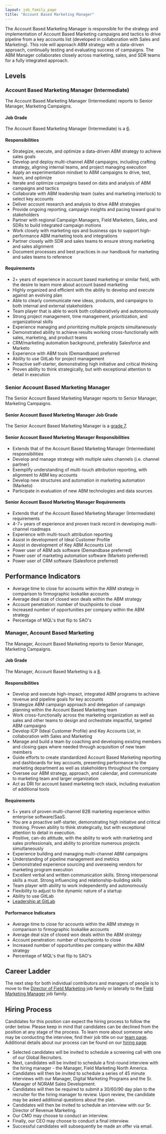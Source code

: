 ```yaml
---
layout: job_family_page
title: "Account Based Marketing Manager"
---
```


The Account Based Marketing Manager is responsible for the strategy and implementation of Account Based Marketing campaigns and tactics to drive pipeline from a key accounts list (developed in collaboration with Sales and Marketing). This role will approach ABM strategy with a data-driven approach, continually testing and evaluating success of campaigns. The ABM Manager collaborates closely across marketing, sales, and SDR teams for a fully integrated approach.

## Levels
### Account Based Marketing Manager (Intermediate)

The Account Based Marketing Manager (Intermediate) reports to Senior Manager, Marketing Campaigns.

#### Job Grade
The Account Based Marketing Manager (Intermediate) is a [6](/handbook/total-rewards/compensation/compensation-calculator/#gitlab-job-grades).

#### Responsibilities

- Strategize, execute, and optimize a data-driven ABM strategy to achieve sales goals
- Develop and deploy multi-channel ABM campaigns, including crafting strategy, aligning internal teams, and project managing execution
- Apply an experimentation mindset to ABM campaigns to drive, test, learn, and optimize
- Iterate and optimize campaigns based on data and analysis of ABM campaigns and tactics
- Collaborate with ABM leadership team (sales and marketing interlock) to select key accounts
- Deliver account research and analysis to drive ABM strategies
- Provide ongoing reporting, campaign insights and pacing toward goal to stakeholders
- Partner with regional Campaign Managers, Field Marketers, Sales, and SDRs to build integrated campaign motions
- Work closely with marketing ops and business ops to support high-performance ABM marketing tools and integrations
- Partner closely with SDR and sales teams to ensure strong marketing and sales alignment
- Document processes and best practices in our handbook for marketing and sales teams to reference

#### Requirements
- 2+ years of experience in account based marketing or similar field, with the desire to learn more about account based marketing
- Highly organized and efficient with the ability to develop and execute against an evolving plan
- Able to clearly communicate new ideas, products, and campaigns to both internal and external stakeholders
- Team player that is able to work both collaboratively and autonomously
- Strong project management, time management, prioritization, and organizational skills
- Experience managing and prioritizing multiple projects simultaneously
- Demonstrated ability to achieve results working cross-functionally with sales, marketing, and product teams
- CRM/marketing automation background, preferably Salesforce and Marketo
- Experience with ABM tools (Demandbase) preferred
- Ability to use GitLab for project management
- Proactive self-starter, demonstrating high initiative and critical thinking
- Proven ability to think strategically, but with exceptional attention to detail in execution

### Senior Account Based Marketing Manager

The Senior Account Based Marketing Manager reports to Senior Manager, Marketing Campaigns.

#### Senior Account Based Marketing Manager Job Grade

The Senior Account Based Marketing  Manager is a [grade 7](/handbook/total-rewards/compensation/compensation-calculator/#gitlab-job-grades).

#### Senior Account Based Marketing Manager Responsibilities

* Extends that of the Account Based Marketing Manager (Intermediate) responsibilities
* Develop and manage strategy with multiple sales channels (i.e. channel partner)
* Exemplify understanding of multi-touch attribution reporting, with alignment to ABM key accounts
* Develop new structures and automation in marketing automation (Marketo)
* Participate in evaluation of new ABM technologies and data sources

#### Senior Account Based Marketing Manager Requirements

* Extends that of the Account Based Marketing Manager (Intermediate) requirements
* 4-7+ years of experience and proven track record in developing multi-channel roadmaps
* Experience with multi-touch attribution reporting
* Assist in development of Ideal Customer Profile
* Assist in development of Key ABM Accounts List
* Power user of ABM ads software (Demandbase preferred)
* Power user of marketing automation software (Marketo preferred)
* Power user of CRM software (Salesforce preferred)

## Performance Indicators

- Average time to close for accounts within the ABM strategy in comparison to firmographic lookalike accounts
- Average deal size of closed won deals within the ABM strategy
- Account penetration: number of touchpoints to close
- Increased number of opportunities per company within the ABM strategy
- Percentage of MQL's that flip to SAO's

### Manager, Account Based Marketing

The Manager, Account Based Marketing reports to Senior Manager, Marketing Campaigns.

#### Job Grade
The Manager, Account Based Marketing is a [8](/handbook/total-rewards/compensation/compensation-calculator/#gitlab-job-grades).

#### Responsibilities
* Develop and execute high-impact, integrated ABM programs to achieve revenue and pipeline goals for key accounts
* Strategize ABM campaign approach and delegation of campaign planning within the Account Based Marketing team
* Work cross-functionally across the marketing organization as well as sales and other teams to design and orchestrate impactful, targeted ABM campaigns
* Develop ICP (Ideal Customer Profile) and Key Accounts List, in collaboration with Sales and Marketing
* Manage and build a team by coaching and developing existing members and closing gaps where needed through acquisition of new team members
* Guide efforts to create standardized Account Based Marketing reporting and dashboards for key accounts, presenting performance to the marketing department as well as stakeholders throughout the company
* Oversee our ABM strategy, approach, and calendar, and communicate to marketing team and larger organization
* Act as DRI for account based marketing tech stack, including evaluation of additional tools

#### Requirements
- 5+ years of proven multi-channel B2B marketing experience within enterprise software/SaaS.
- You are a proactive self-starter, demonstrating high initiative and critical thinking. Proven ability to think strategically, but with exceptional attention to detail in execution.
- Positive, can-do attitude, with the ability to work with marketing and sales professionals, and ability to prioritize numerous projects simultaneously
- Experience building and managing multi-channel ABM campaigns
- Understanding of pipeline management and metrics
- Demonstrated experience sourcing and overseeing vendors for marketing program execution
- Excellent verbal and written communication skills. Strong interpersonal skills a must. Strong influencing and relationship-building skills
- Team player with ability to work independently and autonomously
- Flexibility to adjust to the dynamic nature of a startup
- Ability to use GitLab
- [Leadership at GitLab](https://about.gitlab.com/company/team/structure/#management-group)


#### Performance Indicators

- Average time to close for accounts within the ABM strategy in comparison to firmographic lookalike accounts
- Average deal size of closed won deals within the ABM strategy
- Account penetration: number of touchpoints to close
- Increased number of opportunities per company within the ABM strategy
- Percentage of MQL's that flip to SAO's

## Career Ladder

The next step for both individual contributors and managers of people is to move to the [Director of Field Marketing](/job-families/marketing/director-field-marketing) job family or laterally to the [Field Marketing Manager](/job-families/marketing/field-marketing-manager) job family.

## Hiring Process

Candidates for this position can expect the hiring process to follow the order below. Please keep in mind that candidates can be declined from the position at any stage of the process. To learn more about someone who may be conducting the interview, find their job title on our [team page](https://about.gitlab.com/company/team/). Additional details about our process can be found on our [hiring page](/handbook/hiring/).

*   Selected candidates will be invited to schedule a screening call with one of our Global Recruiters.
*   Next, candidates will be invited to schedule a first-round interview with the hiring manager - the Manager, Field Marketing North America.
*   Candidates will then be invited to schedule a series of 45 minute interviews with our Manager, Digital Marketing Programs and the Sr. Manager of NORAM Sales Development.
*   Candidates will then be required to submit a 30/60/90 day plan to the recruiter for the hiring manager to review. Upon review, the candidate may be asked additional questions about the plan.
*   Candidates will then be invited to schedule an interview with our Sr. Director of Revenue Marketing.
*   Our CMO may choose to conduct an interview.
*   Finally, our CEO may choose to conduct a final interview.
*   Successful candidates will subsequently be made an offer via email.
